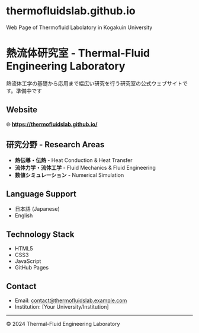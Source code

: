 # thermofluidslab.github.io
Web Page of Thermofluid Labolatory in Kogakuin University

# 熱流体研究室 - Thermal-Fluid Engineering Laboratory

熱流体工学の基礎から応用まで幅広い研究を行う研究室の公式ウェブサイトです。準備中です

## Website
🌐 **https://thermofluidslab.github.io/**

## 研究分野 - Research Areas

- **熱伝導・伝熱** - Heat Conduction & Heat Transfer
- **流体力学・流体工学** - Fluid Mechanics & Fluid Engineering  
- **数値シミュレーション** - Numerical Simulation

## Language Support
- 日本語 (Japanese)
- English

## Technology Stack
- HTML5
- CSS3
- JavaScript
- GitHub Pages

## Contact
- Email: contact@thermofluidslab.example.com
- Institution: [Your University/Institution]

---
© 2024 Thermal-Fluid Engineering Laboratory
